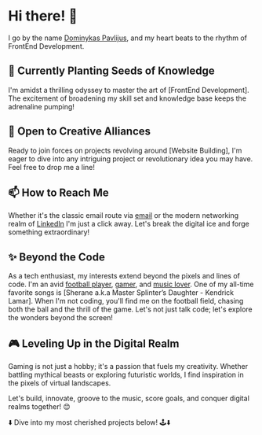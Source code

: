 # Hi there! 👋

I go by the name [Dominykas Pavlijus](https://github.com/B0K1NG), and my heart beats to the rhythm of FrontEnd Development.

## 🌱 Currently Planting Seeds of Knowledge

I'm amidst a thrilling odyssey to master the art of [FrontEnd Development]. The excitement of broadening my skill set and knowledge base keeps the adrenaline pumping!

## 💞️ Open to Creative Alliances

Ready to join forces on projects revolving around [Website Building], I'm eager to dive into any intriguing project or revolutionary idea you may have. Feel free to drop me a line!

## 📫 How to Reach Me

Whether it's the classic email route via [email](https://mail.google.com/mail/?view=cm&source=mailto&to=dominykaspavlijus@gmail.com) or the modern networking realm of [LinkedIn](https://www.linkedin.com/in/dominykas-pavlijus-138b41270/) I'm just a click away. Let's break the digital ice and forge something extraordinary!

## ✨ Beyond the Code

As a tech enthusiast, my interests extend beyond the pixels and lines of code. I'm an avid [football player](http://www.vilniausfutbolas.lt/zaidejas/Dominykas-Pavlijus/15956/20/30), [gamer](https://steamcommunity.com/id/GPR125/), and [music lover](https://music.youtube.com/playlist?list=PLzDyUTWSCzsp2Qe6AIsii6v9-XqW7mEc7). One of my all-time favorite songs is [Sherane a.k.a Master Splinter’s Daughter - Kendrick Lamar]. When I'm not coding, you'll find me on the football field, chasing both the ball and the thrill of the game. Let's not just talk code; let's explore the wonders beyond the screen!

## 🎮 Leveling Up in the Digital Realm

Gaming is not just a hobby; it's a passion that fuels my creativity. Whether battling mythical beasts or exploring futuristic worlds, I find inspiration in the pixels of virtual landscapes.

Let's build, innovate, groove to the music, score goals, and conquer digital realms together! 😊

⬇️ Dive into my most cherished projects below! 🕹️⬇️
